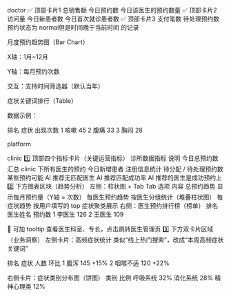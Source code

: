 doctor
✅ 顶部卡片1	总销售额	今日预约数	今日该医生的预约数量
✅ 顶部卡片2	访问量	今日新患者数	今日首次就诊患者数
✅ 顶部卡片3	支付笔数	待处理预约数	预约状态为 normal但是时间晚于当前时间 的记录

月度预约趋势图（Bar Chart）

X轴：1月~12月

Y轴：每月预约次数

交互：支持时间筛选器（默认当年）

症状关键词排行（Table）

数据示例：

排名	症状	出现次数
1	咳嗽	45
2	腹痛	33
3	胸闷	28

platform

clinic
1️⃣ 顶部四个指标卡片（关键运营指标）
诊所数据指标	说明
今日总预约数	汇总 clinic 下所有医生的预约
今日新增患者	注册信息统计
待分配 / 待处理预约数	某些预约可能 AI 推荐无匹配医生
AI 推荐匹配成功率	AI 推荐的医生是成功预约上
2️⃣ 下方图表区块（趋势分析）
左侧：柱状图 + Tab
Tab 选项	内容
总预约趋势	显示每月预约量（Y轴 = 次数）
每医生预约趋势	按医生分组统计（堆叠柱状图）
每症状趋势	按用户填写的 top 症状聚类展示
右侧：医生预约排行榜（榜单）
排名	医生姓名	预约数
1	李医生	126
2	王医生	109

📌 可加 tooltip 查看医生科室、专长，点击跳转医生管理页
3️⃣ 下方双卡片区域（业务洞察）
左侧卡片：高频症状统计
类似“线上热门搜索”，改成“本周高频症状关键词”

排名	症状	人数	环比
1	腹泻	145	+15%
2	咽喉不适	120	+22%

右侧卡片：症状类别分布图（饼图）
类别	比例
呼吸系统	32%
消化系统	28%
精神心理类	12%
